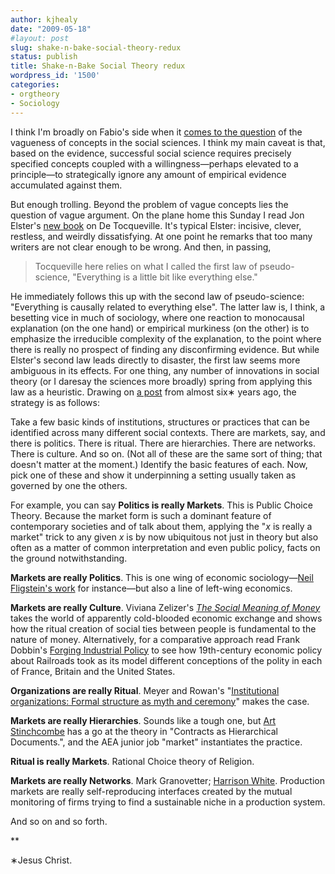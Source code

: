 ```yaml
---
author: kjhealy
date: "2009-05-18"
#layout: post
slug: shake-n-bake-social-theory-redux
status: publish
title: Shake-n-Bake Social Theory redux
wordpress_id: '1500'
categories:
- orgtheory
- Sociology
---
```


I think I'm broadly on Fabio's side when it [comes to the question](http://orgtheory.wordpress.com/2009/05/13/sorry-peter-klein-social-science-is-a-fuzzy-business) of the vagueness of concepts in the social sciences. I think my main caveat is that, based on the evidence, successful social science requires precisely specified concepts coupled with a willingness—perhaps elevated to a principle—to strategically ignore any amount of empirical evidence accumulated against them.

But enough trolling. Beyond the problem of vague concepts lies the question of vague argument. On the plane home this Sunday I read Jon Elster's [new book](http://www.amazon.com/Alexis-Tocqueville-First-Social-Scientist/dp/052174007X%20) on De Tocqueville. It's typical Elster: incisive, clever, restless, and weirdly dissatisfying. At one point he remarks that too many writers are not clear enough to be wrong. And then, in passing,

> Tocqueville here relies on what I called the first law of pseudo-science, "Everything is a little bit like everything else."

He immediately follows this up with the second law of pseudo-science: "Everything is causally related to everything else". The latter law is, I think, a besetting vice in much of sociology, where one reaction to monocausal explanation (on the one hand) or empirical murkiness (on the other) is to emphasize the irreducible complexity of the explanation, to the point where there is really no prospect of finding any disconfirming evidence. But while Elster's second law leads directly to disaster, the first law seems more ambiguous in its effects. For one thing, any number of innovations in social theory (or I daresay the sciences more broadly) spring from applying this law as a heuristic. Drawing on [a post](http://www.kieranhealy.org/blog/archives/2003/07/20/shakenbake-social-theory/) from almost six&lowast; years ago, the strategy is as follows:

Take a few basic kinds of institutions, structures or practices that can be identified across many different social contexts. There are markets, say, and there is politics. There is ritual. There are hierarchies. There are networks. There is culture. And so on. (Not all of these are the same sort of thing; that doesn't matter at the moment.) Identify the basic features of each. Now, pick one of these and show it underpinning a setting usually taken as governed by one the others.

For example, you can say **Politics is really Markets**. This is Public Choice Theory. Because the market form is such a dominant feature of contemporary societies and of talk about them, applying the "*x* is really a market" trick to any given *x* is by now ubiquitous not just in theory but also often as a matter of common interpretation and even public policy, facts on the ground notwithstanding.

**Markets are really Politics**. This is one wing of economic sociology—[Neil Fligstein's work](http://www.amazon.com/exec/obidos/ASIN/0691102546/kieranhealysw-20/ref=nosim/) for instance—but also a line of left-wing economics.

**Markets are really Culture**. Viviana Zelizer's [*The Social Meaning of Money*](http://www.amazon.com/exec/obidos/ASIN/0465078923/kieranhealysw-20/ref=nosim/) takes the world of apparently cold-blooded economic exchange and shows how the ritual creation of social ties between people is fundamental to the nature of money. Alternatively, for a comparative approach read Frank Dobbin's [Forging Industrial Policy](http://www.amazon.com/exec/obidos/ASIN/052162990X/kieranhealysw-20/ref=nosim/) to see how 19th-century economic policy about Railroads took as its model different conceptions of the polity in each of France, Britain and the United States.

**Organizations are really Ritual**. Meyer and Rowan's "[Institutional organizations: Formal structure as myth and ceremony](http://www.stanford.edu/~mmorten/orgweb/summaries/gsb/content/Meyer+Rowa1.html)" makes the case.

**Markets are really Hierarchies**. Sounds like a tough one, but [Art Stinchcombe](http://www.cas.northwestern.edu/sociology/faculty/stinch.html) has a go at the theory in "Contracts as Hierarchical Documents.", and the AEA junior job "market" instantiates the practice.

**Ritual is really Markets**. Rational Choice theory of Religion.

**Markets are really Networks**. Mark Granovetter; [Harrison White](http://www.amazon.com/exec/obidos/ASIN/0691088713/kieranhealysw-20/ref=nosim/). Production markets are really self-reproducing interfaces created by the mutual monitoring of firms trying to find a sustainable niche in a production system.

And so on and so forth.

**

&lowast;Jesus Christ.
